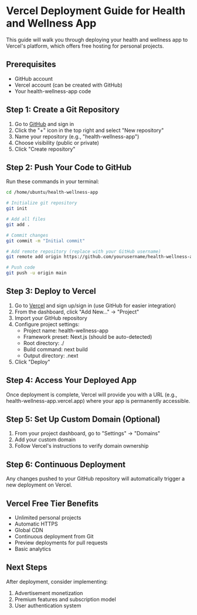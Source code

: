 # Vercel Deployment Guide for Health and Wellness App

This guide will walk you through deploying your health and wellness app to Vercel's platform, which offers free hosting for personal projects.

## Prerequisites
- GitHub account
- Vercel account (can be created with GitHub)
- Your health-wellness-app code

## Step 1: Create a Git Repository

1. Go to [GitHub](https://github.com) and sign in
2. Click the "+" icon in the top right and select "New repository"
3. Name your repository (e.g., "health-wellness-app")
4. Choose visibility (public or private)
5. Click "Create repository"

## Step 2: Push Your Code to GitHub

Run these commands in your terminal:

```bash
cd /home/ubuntu/health-wellness-app

# Initialize git repository
git init

# Add all files
git add .

# Commit changes
git commit -m "Initial commit"

# Add remote repository (replace with your GitHub username)
git remote add origin https://github.com/yourusername/health-wellness-app.git

# Push code
git push -u origin main
```

## Step 3: Deploy to Vercel

1. Go to [Vercel](https://vercel.com) and sign up/sign in (use GitHub for easier integration)
2. From the dashboard, click "Add New..." → "Project"
3. Import your GitHub repository
4. Configure project settings:
   - Project name: health-wellness-app
   - Framework preset: Next.js (should be auto-detected)
   - Root directory: ./
   - Build command: next build
   - Output directory: .next
5. Click "Deploy"

## Step 4: Access Your Deployed App

Once deployment is complete, Vercel will provide you with a URL (e.g., health-wellness-app.vercel.app) where your app is permanently accessible.

## Step 5: Set Up Custom Domain (Optional)

1. From your project dashboard, go to "Settings" → "Domains"
2. Add your custom domain
3. Follow Vercel's instructions to verify domain ownership

## Step 6: Continuous Deployment

Any changes pushed to your GitHub repository will automatically trigger a new deployment on Vercel.

## Vercel Free Tier Benefits

- Unlimited personal projects
- Automatic HTTPS
- Global CDN
- Continuous deployment from Git
- Preview deployments for pull requests
- Basic analytics

## Next Steps

After deployment, consider implementing:
1. Advertisement monetization
2. Premium features and subscription model
3. User authentication system
